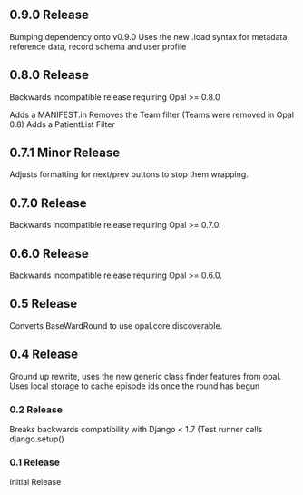 ## 0.9.0 Release
Bumping dependency onto v0.9.0
Uses the new .load syntax for metadata, reference data, record schema and user profile


## 0.8.0 Release

Backwards incompatible release requiring Opal >= 0.8.0

Adds a MANIFEST.in
Removes the Team filter (Teams were removed in Opal 0.8)
Adds a PatientList Filter

## 0.7.1 Minor Release

Adjusts formatting for next/prev buttons to stop them wrapping.

## 0.7.0 Release

Backwards incompatible release requiring Opal >= 0.7.0.

## 0.6.0 Release

Backwards incompatible release requiring Opal >= 0.6.0.

## 0.5 Release

Converts BaseWardRound to use opal.core.discoverable.

## 0.4 Release

Ground up rewrite, uses the new generic class finder features from opal. Uses local
storage to cache episode ids once the round has begun

### 0.2 Release

Breaks backwards compatibility with Django < 1.7 (Test runner calls django.setup()

### 0.1 Release

Initial Release
